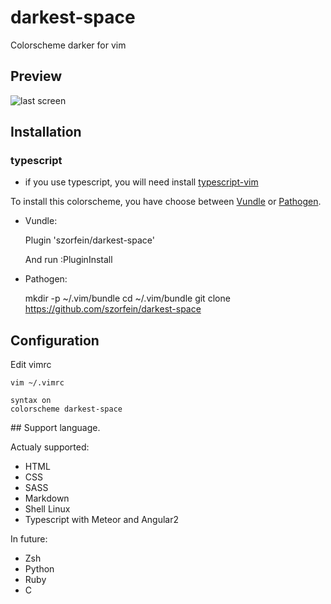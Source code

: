 # darkest-space
Colorscheme darker for vim

## Preview

![last screen](https://raw.githubusercontent.com/szorfein/darkest-space/master/screenshot.jpg "screenshot")

## Installation

### typescript

+ if you use typescript, you will need install [typescript-vim](https://github.com/leafgarland/typescript-vim)

To install this colorscheme, you have choose between 
[Vundle](https://github.com/gmarik/vundle) or
[Pathogen](https://github.com/tpope/vim-pathogen/).

* Vundle:
    
    Plugin 'szorfein/darkest-space'

    And run :PluginInstall

* Pathogen:

    mkdir -p ~/.vim/bundle
    cd ~/.vim/bundle
    git clone https://github.com/szorfein/darkest-space


## Configuration

Edit vimrc

    vim ~/.vimrc
    
    syntax on
    colorscheme darkest-space

## Support language.

Actualy supported:

+ HTML
+ CSS 
+ SASS
+ Markdown
+ Shell Linux
+ Typescript with Meteor and Angular2

In future:

+ Zsh
+ Python
+ Ruby
+ C

